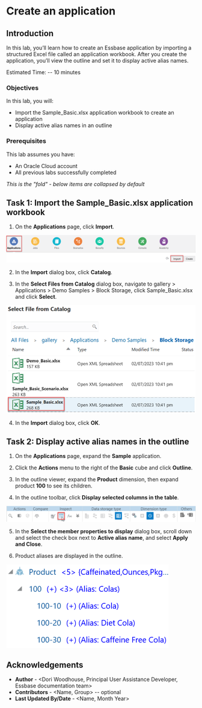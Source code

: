 # Create an application

## Introduction

In this lab, you’ll learn how to create an Essbase application by importing a structured Excel file called an application workbook. After you create the application, you’ll view the outline and set it to display active alias names.

Estimated Time: -- 10 minutes

### Objectives

In this lab, you will:

* Import the Sample_Basic.xlsx application workbook to create an application
* Display active alias names in an outline

### Prerequisites

This lab assumes you have:

* An Oracle Cloud account
* All previous labs successfully completed

*This is the "fold" - below items are collapsed by default*

## Task 1: Import the Sample_Basic.xlsx application workbook

1. On the **Applications** page, click **Import**.

 ![Image of top of the Essbase web interface with the Applications icon selected, and the Import button selected.](images/application-import.png)

2. In the **Import** dialog box, click **Catalog**.

3. In the **Select Files from Catalog** dialog box, navigate to gallery > Applications > Demo Samples > Block Storage, click Sample_Basic.xlsx and click **Select**.

  ![Image of the Select files from catalog dialog box with Sample_Basic.xlsx selected](images/select-files-from-catalog.png)

4. In the **Import** dialog box, click **OK**.

## Task 2: Display active alias names in the outline

1. On the **Applications** page, expand the **Sample** application.

2. Click the **Actions** menu to the right of the **Basic** cube and click **Outline**.

3. In the outline viewer, expand the **Product** dimension, then expand product **100** to see its children.

4. In the outline toolbar, click **Display selected columns in the table**.

![Image of the outline toolbar with the Display selected columns in the table icon selected.](images/outline-toolbar.png)

5. In the **Select the member properties to display** dialog box, scroll down and select the check box next to **Active alias name**, and select **Apply and Close**.

6. Product aliases are displayed in the outline.

![Image of the outline editor showing the product dimension with aliases displayed.](images/outline-with-aliases.png)

## Acknowledgements

* **Author** - <Dori Woodhouse, Principal User Assistance Developer, Essbase documentation team>
* **Contributors** -  <Name, Group> -- optional
* **Last Updated By/Date** - <Name, Month Year>